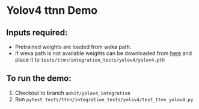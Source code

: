# Yolov4 ttnn Demo

## Inputs required:

- Pretrained weights are loaded from weka path.
- If weka path is not available weights can be downloaded from [here](https://drive.google.com/file/d/1wv_LiFeCRYwtpkqREPeI13-gPELBDwuJ/view)  and place it to `tests/ttnn/integration_tests/yolov4/yolov4.pth`

## To run the demo:
1. Checkout to branch `ankit/yolov4_integration`
2. Run `pytest tests/ttnn/integration_tests/yolov4/test_ttnn_yolov4.py`

